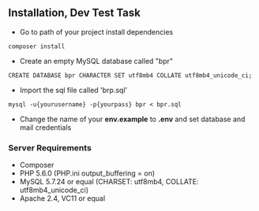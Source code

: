 ## Installation, Dev Test Task
- Go to path of your project install dependencies
```
composer install
```
- Create an empty MySQL database called "bpr"
```
CREATE DATABASE bpr CHARACTER SET utf8mb4 COLLATE utf8mb4_unicode_ci;
```
- Import the sql file called 'brp.sql'
```
mysql -u{yourusername} -p{yourpass} bpr < bpr.sql
```
- Change the name of your <strong>env.example</strong> to <strong>.env</strong>
and set database and mail credentials

### Server Requirements
- Composer
- PHP 5.6.0 (PHP.ini output_buffering = on)
- MySQL 5.7.24 or equal (CHARSET: utf8mb4, COLLATE: utf8mb4_unicode_ci)
- Apache 2.4, VC11 or equal